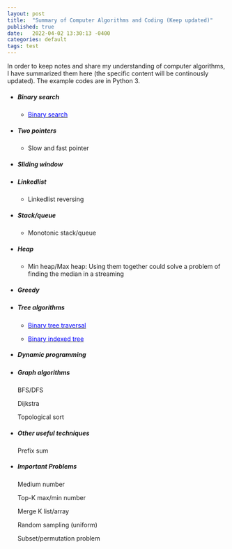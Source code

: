 ```yaml
---
layout: post
title:  "Summary of Computer Algorithms and Coding (Keep updated)"
published: true
date:   2022-04-02 13:30:13 -0400
categories: default
tags: test
---
```

In order to keep notes and share my understanding of computer algorithms, I have summarized them here (the specific content will be continously updated). The example codes are in Python 3.
 

 * ##### Binary search
    * [<span style="color:blue;"> Binary search </span>](https://github.com/windhaunting/Algorithm_Coding_Summary/blob/main/binary_search.md)

 * #####  Two pointers
      * Slow and fast pointer


 * #####  Sliding window


 * ##### Linkedlist
      * Linkedlist reversing

 * ##### Stack/queue 
      * Monotonic stack/queue 

 * ##### Heap
      * Min heap/Max heap: Using them together could solve a problem of finding the median in a streaming

 * ##### Greedy


 * ##### Tree algorithms
    * [<span style="color:blue;"> Binary tree traversal </span>](https://github.com/windhaunting/Algorithm_Coding_Summary/blob/main/tree_traversal.md)

    * [<span style="color:blue;"> Binary indexed tree</span>](https://github.com/windhaunting/Algorithm_Coding_Summary/blob/main/binary_indexed_tree.md)


* ##### Dynamic programming


* ##### Graph algorithms

  BFS/DFS

  Dijkstra

  Topological sort


* ##### Other useful techniques

  Prefix sum 


* ##### Important Problems

  Medium number

  Top-K max/min number

  Merge K list/array

  Random sampling (uniform)

  Subset/permutation problem

